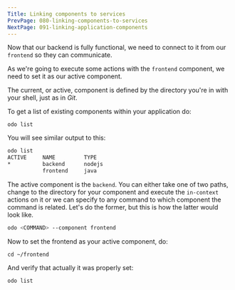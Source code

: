 ```yaml
---
Title: Linking components to services
PrevPage: 080-linking-components-to-services
NextPage: 091-linking-application-components
---
```


Now that our backend is fully functional, we need to connect to it from our `frontend` so they can communicate.

As we're going to execute some actions with the `frontend` component, we need to set it as our active component.

The current, or active, component is defined by the directory you're in with your shell, just as in *Git*. 

To get a list of existing components within your application do:

```execute-1
odo list
```

You will see similar output to this:

```bash
odo list
ACTIVE     NAME         TYPE
*          backend      nodejs
           frontend     java
```

The active component is the `backend`. You can either take one of two paths, change to the directory for your component and execute the `in-context` actions on it or we can specify to any command to which component the command is related. Let's do the former, but this is how the latter would look like.

```bash
odo <COMMAND> --component frontend
```

Now to set the frontend as your active component, do:

```execute-1
cd ~/frontend
```

And verify that actually it was properly set:

```execute-1
odo list
```
